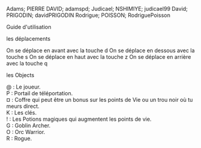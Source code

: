 Adams; PIERRE DAVID; adamspd; Judicael; NSHIMIYE; judicael99 David; PRIGODIN; davidPRIGODIN Rodrigue; POISSON; RodriguePoisson

Guide d'utilisation

les déplacements

On se déplace en avant avec la touche d On se déplace en dessous avec la touche s On se déplace en haut avec la touche z On se déplace en arrière avec la touche q

les Objects

@ : Le joueur.  
P : Portail de téléportation.    
¤ : Coffre qui peut être un bonus sur les points de Vie ou un trou noir où tu meurs direct.   
K : Les clés.   
! : Les Potions magiques qui augmentent les points de vie.       
G : Goblin Archer.  
O : Orc Warrior.  
R : Rogue.  



